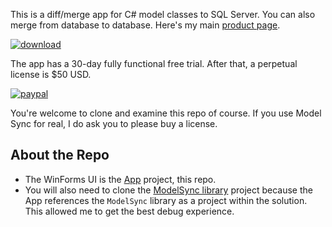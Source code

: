 This is a diff/merge app for C# model classes to SQL Server. You can also merge from database to database. Here's my main [product page](https://aosoftware.net/modelsync/).

[![download](https://img.shields.io/badge/Download-Installer-blue.svg)](https://aosoftware.blob.core.windows.net/install/ModelSyncSetup.exe)

The app has a 30-day fully functional free trial. After that, a perpetual license is $50 USD.

[![paypal](https://www.paypalobjects.com/webstatic/mktg/logo/pp_cc_mark_74x46.jpg)](https://paypal.me/adamosoftware?locale.x=en_US)

You're welcome to clone and examine this repo of course. If you use Model Sync for real, I do ask you to please buy a license.

## About the Repo
- The WinForms UI is the [App](https://github.com/adamfoneil/ModelSync.WinForms/tree/master/ModelSync.App) project, this repo.
- You will also need to clone the [ModelSync library](https://github.com/adamfoneil/ModelSync) project because the App references the `ModelSync` library as a project within the solution. This allowed me to get the best debug experience.
